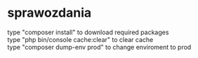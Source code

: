 # sprawozdania
type "composer install" to download required packages <br />
type "php bin/console cache:clear" to clear cache <br />
type "composer dump-env prod" to change enviroment to prod <br />
